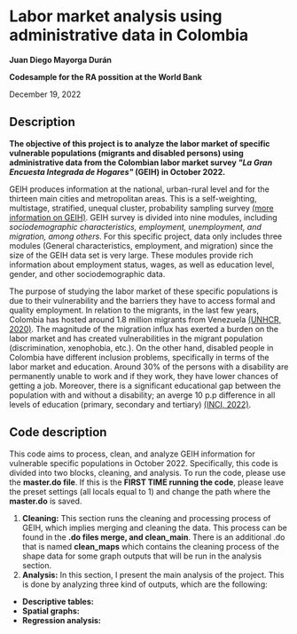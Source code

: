 # Labor market analysis using administrative data in Colombia

**Juan Diego Mayorga Durán**

**Codesample for the RA possition at the World Bank**

December 19, 2022

## Description

**The objective of this project is to analyze the labor market of specific vulnerable populations (migrants and disabled persons) using administrative data from the Colombian labor market survey *"La Gran Encuesta Integrada de Hogares"* (GEIH) in October 2022.** 

GEIH produces information at the national, urban-rural level and for the thirteen main cities and metropolitan areas. This is a self-weighting, multistage, stratified, unequal cluster, probability sampling survey [(more information on GEIH)](https://www.dane.gov.co/index.php/estadisticas-por-tema/mercado-laboral/empleo-y-desempleo/geih-historicos). GEIH survey is divided into nine modules, including *sociodemographic characteristics, employment, unemployment, and migration, among others*. For this specific project, data only includes three modules (General characteristics, employment, and migration) since the size of the GEIH data set is very large. These modules provide rich information about employment status, wages, as well as education level, gender, and other sociodemographic data.

The purpose of studying the labor market of these specific populations is due to their vulnerability and the barriers they have to access formal and quality employment. In relation to the migrants, in the last few years, Colombia has hosted around 1.8 million migrants from Venezuela [(UNHCR, 2020)](https://www.unhcr.org/globaltrends#:~:text=During%202020%2C%20several%20crises,within%20and%20beyond%20countries'%20borders.). The magnitude of the migration influx has exerted a burden on the labor market and has created vulnerabilities in the migrant population (discrimination, xenophobia, etc.). On the other hand, disabled people in Colombia have different inclusion problems, specifically in terms of the labor market and education. Around 30% of the persons with a disability are permanently unable to work and if they work, they have lower chances of getting a job. Moreover, there is a significant educational gap between the population with and without a disability; an averge 10 p.p difference in all levels of education (primary, secondary and tertiary) [(INCI, 2022)](https://www.inci.gov.co/blog/la-discapacidad-en-colombia-segun-estadisticas-del-dane). 

 ## Code description 
This code aims to process, clean, and analyze GEIH information for vulnerable specific populations in October 2022. Specifically, this code is divided into two blocks, cleaning, and analysis. To run the code, please use the **master.do file**. If this is the **FIRST TIME running the code**, please leave the preset settings (all locals equal to 1) and change the path where the **master.do** is saved. 

1. **Cleaning:** This section runs the cleaning and processing process of GEIH, which implies merging and cleaning the data. This process can be found in the **.do files merge, and clean_main**. There is an additional .do that is named **clean_maps** which contains the cleaning process of the shape data for some graph outputs that will be run in the analysis section.
2. **Analysis:** In this section, I present the main analysis of the project. This is done by analyzing three kind of outputs, which are the following: 

 - **Descriptive tables:**  
 - **Spatial graphs:**
 - **Regression analysis:**
 

### 
